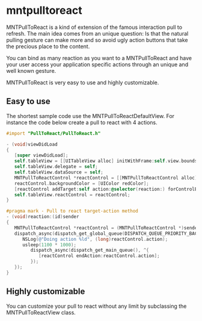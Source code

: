 mntpulltoreact
==============
MNTPullToReact is a kind of extension of the famous interaction pull to refresh. The main idea comes from an unique question: Is that the natural pulling gesture can make more and so avoid ugly action buttons that take the precious place to the content.

You can bind as many reaction as you want to a MNTPullToReact and have your user access your application specific actions through an unique and well known gesture.

MNTPullToReact is very easy to use and highly customizable.

## Easy to use
The shortest sample code use the MNTPullToReactDefaultView. For instance the code below create a pull to react with 4 actions.

``` objective-c
#import "PullToReact/PullToReact.h"

- (void)viewDidLoad
{
   [super viewDidLoad];
   self.tableView = [[UITableView alloc] initWithFrame:self.view.bounds];
   self.tableView.delegate = self;
   self.tableView.dataSource = self;
   MNTPullToReactControl *reactControl = [[MNTPullToReactControl alloc] initWithNumberOfActions:4];
   reactControl.backgroundColor = [UIColor redColor];
   [reactControl addTarget:self action:@selector(reaction:) forControlEvents:UIControlEventValueChanged];
   self.tableView.reactControl = reactControl;
}

#pragma mark - Pull to react target-action method
- (void)reaction:(id)sender
{
   MNTPullToReactControl *reactControl = (MNTPullToReactControl *)sender;
   dispatch_async(dispatch_get_global_queue(DISPATCH_QUEUE_PRIORITY_BACKGROUND, 0), ^{
      NSLog(@"Doing action %ld", (long)reactControl.action);
      usleep(1100 * 1000);
         dispatch_async(dispatch_get_main_queue(), ^{
            [reactControl endAction:reactControl.action];
         });
   });
}
```

## Highly customizable
You can customize your pull to react without any limit by subclassing the MNTPullToReactView class.


